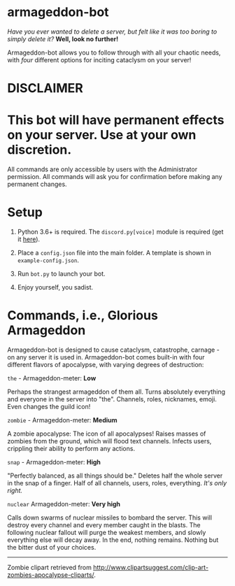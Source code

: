 # armageddon-bot

*Have you ever wanted to delete a server, but felt like it was too boring to simply delete it?* **Well, look no further!**

Armageddon-bot allows you to follow through with all your chaotic needs, with *four* different options for inciting cataclysm on your server! 

# DISCLAIMER

# This bot will have permanent effects on your server. Use at your own discretion.

All commands are only accessible by users with the Administrator permission. All commands will ask you for confirmation before making any permanent changes.

# Setup

1. Python 3.6+ is required. The `discord.py[voice]` module is required (get it [here](https://discordpy.readthedocs.io/en/latest/intro.html#installing)).

2. Place a `config.json` file into the main folder. A template is shown in `example-config.json`.

3. Run `bot.py` to launch your bot.

4. Enjoy yourself, you sadist.

# Commands, i.e., Glorious Armageddon

Armageddon-bot is designed to cause cataclysm, catastrophe, carnage - on any server it is used in. Armageddon-bot comes built-in with four different flavors of apocalypse, with varying degrees of destruction:

`the` - Armageddon-meter: **Low**

Perhaps the strangest armageddon of them all. Turns absolutely everything and everyone in the server into "the". Channels, roles, nicknames, emoji. Even changes the guild icon!

`zombie` - Armageddon-meter: **Medium**

A zombie apocalypse: The icon of all apocalypses! Raises masses of zombies from the ground, which will flood text channels. Infects users, crippling their ability to perform any actions.

`snap` - Armageddon-meter: **High**

"Perfectly balanced, as all things should be." Deletes half the whole server in the snap of a finger. Half of all channels, users, roles, everything. *It's only right.*

`nuclear` Armageddon-meter: **Very high**

Calls down swarms of nuclear missiles to bombard the server. This will destroy every channel and every member caught in the blasts. The following nuclear fallout will purge the weakest members, and slowly everything else will decay away. In the end, nothing remains. Nothing but the bitter dust of your choices.

---

Zombie clipart retrieved from http://www.clipartsuggest.com/clip-art-zombies-apocalypse-cliparts/.
